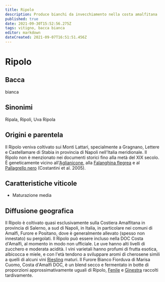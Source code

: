 ```yaml
---
title: Ripolo
description: Produce bianchi da invecchiamento nella costa amalfitana
published: true
date: 2021-09-30T15:52:56.275Z
tags: vitigno, bacca bianca
editor: markdown
dateCreated: 2021-09-07T16:51:51.456Z
---
```


# Ripolo

## Bacca
bianca

## Sinonimi

Ripala, Ripoli, Uva Ripola

## Origini e parentela

Il Ripolo veniva coltivato sui Monti Lattari, specialmente a Gragnano, Lettere e Castellamare di Stabia in provincia di Napoli nell'Italia meridionale. Il Ripolo non è menzionato nei documenti storici fino alla metà del XIX secolo. È geneticamente vicino all'[Aglianicone](/vitigni/Italia/bacca-nera/aglianicone), alla [Falanghina flegrea](/vitigni/Italia/bacca-bianca/falanghina-flegrea) e al [Pallagrello nero](/vitigni/Italia/bacca-nera/pallagrello-nero) (Costantini et al. 2005).

## Caratteristiche viticole

- Maturazione media

## Diffusione geografica

Il Ripolo è coltivato quasi esclusivamente sulla Costiera Amalfitana in provincia di Salerno, a sud di Napoli, in Italia, in particolare nei comuni di Amalfi, Furore e Positano, dove è generalmente allevato (spesso non innestato) su pergolati. Il Ripolo può essere incluso nella DOC Costa d'Amalfi, al momento in modo non ufficiale. Le uve hanno alti livelli di zucchero e moderata acidità. I vini varietali hanno profumi di frutta esotica, albicocca e miele, e con l'età tendono a sviluppare aromi di cherosene simili a quelli di alcuni vini [Riesling](/vitigni/Germania/bacca-bianca/riesling) maturi. Il Furore Bianco Fiorduva di Marisa Cuomo, Costa d'Amalfi DOC, è un blend secco e fermentato in botte di proporzioni approssimativamente uguali di Ripolo, [Fenile](/vitigni/Italia/bacca-bianca/fenile) e [Ginestra](/vitigni/Italia/bacca-bianca/ginestra) raccolti tardivamente.
